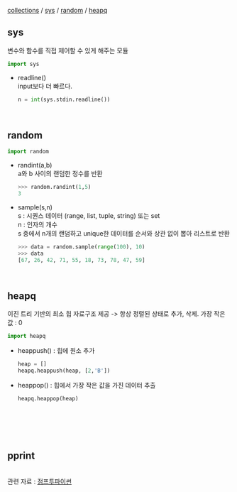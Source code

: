 [collections](https://github.com/yumin25/TIL/blob/master/Python/%EB%9D%BC%EC%9D%B4%EB%B8%8C%EB%9F%AC%EB%A6%AC/collections.md) / 
[sys](#sys) / [random](#random) / [heapq](#heapq)

## sys

변수와 함수를 직접 제어할 수 있게 해주는 모듈<br>
```python
import sys
```

* readline()<br>
input보다 더 빠르다.<br>
    ```python
    n = int(sys.stdin.readline())
    ```
<br>

## random

```python
import random
```

* randint(a,b)<br>
a와 b 사이의 랜덤한 정수를 반환<br>
    ```python
    >>> random.randint(1,5)
    3
    ```

* sample(s,n)<br>
  s : 시퀀스 데이터 (range, list, tuple, string) 또는 set <br>
  n : 인자의 개수<br>
  s 중에서 n개의 랜덤하고 unique한 데이터를 순서와 상관 없이 뽑아 리스트로 반환
    ```python
    >>> data = random.sample(range(100), 10)
    >>> data
    [67, 26, 42, 71, 55, 18, 73, 78, 47, 59]
    ```
<br>

## heapq

이진 트리 기반의 최소 힙 자료구조 제공 -> 항상 정렬된 상태로 추가, 삭제. 가장 작은 값 : 0
```python
import heapq
```

* heappush() : 힙에 원소 추가
  ```python
  heap = []
  heapq.heappush(heap, [2,'B'])
  ```

* heappop() : 힙에서 가장 작은 값을 가진 데이터 추출
  ```python
  heapq.heappop(heap)
  ```
<br>


<br><br>


## pprint


<br>관련 자료 : [점프투파이썬](https://wikidocs.net/33)<br>
